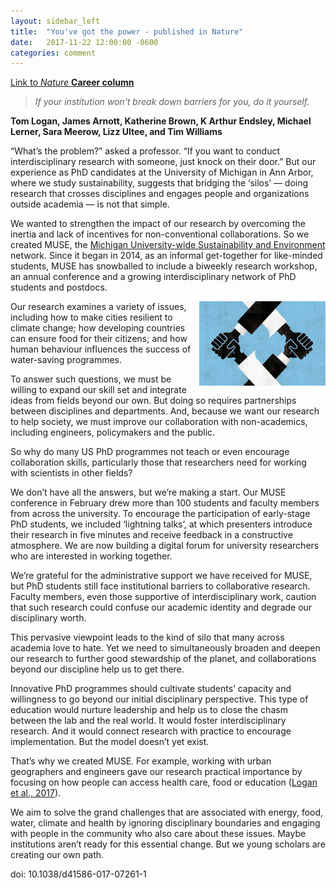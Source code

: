 ```yaml
---
layout: sidebar_left
title:  "You've got the power - published in Nature"
date:   2017-11-22 12:00:00 -0600
categories: comment
---
```


[Link to *Nature* **Career column**](https://www.nature.com/articles/d41586-017-07261-1)

>*If your institution won't break down barriers for you, do it yourself.*

**Tom Logan, James Arnott, Katherine Brown, K Arthur Endsley, Michael Lerner, Sara Meerow, Lizz Ultee, and Tim Williams**

“What’s the problem?” asked a professor. “If you want to conduct interdisciplinary research with someone, just knock on their door.” But our experience as PhD candidates at the University of Michigan in Ann Arbor, where we study sustainability, suggests that bridging the ‘silos’ — doing research that crosses disciplines and engages people and organizations outside academia — is not that simple.

We wanted to strengthen the impact of our research by overcoming the inertia and lack of incentives for non-conventional collaborations. So we created MUSE, the [Michigan University-wide Sustainability and Environment](https://muse-initiative.umich.edu) network. Since it began in 2014, as an informal get-together for like-minded students, MUSE has snowballed to include a biweekly research workshop, an annual conference and a growing interdisciplinary network of PhD students and postdocs.

<img align="right" src = "/img/blog/the_power.jpg" width = "40%" title = "Credit: Davor Pavelic/Getty">

Our research examines a variety of issues, including how to make cities resilient to climate change; how developing countries can ensure food for their citizens; and how human behaviour influences the success of water-saving programmes.

To answer such questions, we must be willing to expand our skill set and integrate ideas from fields beyond our own. But doing so requires partnerships between disciplines and departments. And, because we want our research to help society, we must improve our collaboration with non-academics, including engineers, policymakers and the public.

So why do many US PhD programmes not teach or even encourage collaboration skills, particularly those that researchers need for working with scientists in other fields?

We don’t have all the answers, but we’re making a start. Our MUSE conference in February drew more than 100 students and faculty members from across the university. To encourage the participation of early-stage PhD students, we included ‘lightning talks’, at which presenters introduce their research in five minutes and receive feedback in a constructive atmosphere. We are now building a digital forum for university researchers who are interested in working together.

We’re grateful for the administrative support we have received for MUSE, but PhD students still face institutional barriers to collaborative research. Faculty members, even those supportive of interdisciplinary work, caution that such research could confuse our academic identity and degrade our disciplinary worth.

This pervasive viewpoint leads to the kind of silo that many across academia love to hate. Yet we need to simultaneously broaden and deepen our research to further good stewardship of the planet, and collaborations beyond our discipline help us to get there.

Innovative PhD programmes should cultivate students’ capacity and willingness to go beyond our initial disciplinary perspective. This type of education would nurture leadership and help us to close the chasm between the lab and the real world. It would foster interdisciplinary research. And it would connect research with practice to encourage implementation. But the model doesn’t yet exist.

That’s why we created MUSE. For example, working with urban geographers and engineers gave our research practical importance by focusing on how people can access health care, food or education ([Logan et al., 2017](http://dx.doi.org/10.1177/2399808317736528)).

We aim to solve the grand challenges that are associated with energy, food, water, climate and health by ignoring disciplinary boundaries and engaging with people in the community who also care about these issues. Maybe institutions aren’t ready for this essential change. But we young scholars are creating our own path.



doi: 10.1038/d41586-017-07261-1
